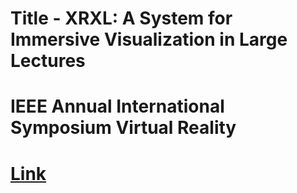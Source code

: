 # Title -  XRXL: A System for Immersive Visualization in Large Lectures
# IEEE Annual International Symposium Virtual Reality
# [Link](https://ieeexplore.ieee.org/document/10937437)



